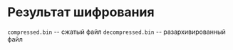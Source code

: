 # Результат шифрования

`compressed.bin` -- сжатый файл
`decompressed.bin` -- разархивированный файл
